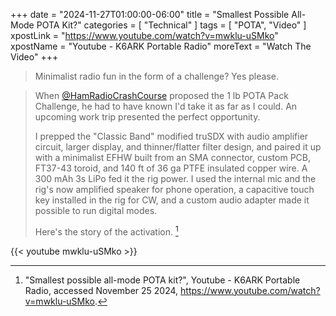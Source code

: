 +++
date = "2024-11-27T01:00:00-06:00"
title = "Smallest Possible All-Mode POTA Kit?"
categories = [ "Technical" ]
tags = [ "POTA", "Video" ]
xpostLink = "https://www.youtube.com/watch?v=mwklu-uSMko"
xpostName = "Youtube - K6ARK Portable Radio"
moreText = "Watch The Video"
+++
>Minimalist radio fun in the form of a challenge? Yes please.
<!--more-->

>When
>[@HamRadioCrashCourse](https://www.youtube.com/@HamRadioCrashCourse)
>proposed the 1 lb POTA Pack Challenge, he had to have known I'd take
>it as far as I could. An upcoming work trip presented the perfect
>opportunity.
>
>I prepped the "Classic Band" modified truSDX with audio amplifier
>circuit, larger display, and thinner/flatter filter design, and paired
>it up with a minimalist EFHW built from an SMA connector, custom PCB,
>FT37-43 toroid, and 140 ft of 36 ga PTFE insulated copper wire. A 300
>mAh 3s LiPo fed it the rig power. I used the internal mic and the
>rig's now amplified speaker for phone operation, a capacitive touch
>key installed in the rig for CW, and a custom audio adapter made it
>possible to run digital modes.
>
>Here's the story of the activation. [^1]

[^1]: "Smallest possible all-mode POTA kit?", Youtube - K6ARK Portable Radio, accessed November 25 2024, https://www.youtube.com/watch?v=mwklu-uSMko.

{{< youtube mwklu-uSMko >}}
